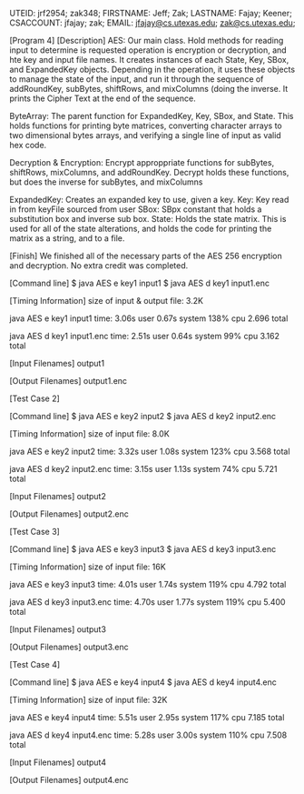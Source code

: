 UTEID: jrf2954; zak348;
FIRSTNAME: Jeff; Zak;
LASTNAME: Fajay; Keener;
CSACCOUNT: jfajay; zak;
EMAIL: jfajay@cs.utexas.edu; zak@cs.utexas.edu;

[Program 4]
[Description]
AES: Our main class. Hold methods for reading input to determine is requested operation is encryption or decryption, and hte key and input
     file names. It creates instances of each State, Key, SBox, and ExpandedKey objects. Depending in the operation, it uses these objects
     to manage the state of the input, and run it through the sequence of addRoundKey, subBytes, shiftRows, and mixColumns (doing the
     inverse. It prints the Cipher Text at the end of the sequence.

ByteArray: The parent function for ExpandedKey, Key, SBox, and State. This holds functions for printing byte matrices, converting character
	   arrays to two dimensional bytes arrays, and verifying a single line of input as valid hex code.


Decryption & Encryption: Encrypt approppriate functions for subBytes, shiftRows, mixColumns, and addRoundKey. Decrypt holds these functions,
	   but does the inverse for subBytes, and mixColumns

ExpandedKey: Creates an expanded key to use, given a key.
Key: Key read in from keyFile sourced from user
SBox: SBpx constant that holds a substitution box and inverse sub box.
State: Holds the state matrix. This is used for all of the state alterations, and holds the code for printing the matrix as a string, and to a file.

[Finish]
We finished all of the necessary parts of the AES 256 encryption and decryption.
No extra credit was completed.

[Command line]
$ java AES e key1 input1
$ java AES d key1 input1.enc

[Timing Information]
size of input & output file: 3.2K

java AES e key1 input1
time: 3.06s user 0.67s system 138% cpu 2.696 total

java AES d key1 input1.enc
time:  2.51s user 0.64s system 99% cpu 3.162 total

[Input Filenames]
output1

[Output Filenames]
output1.enc


[Test Case 2]

[Command line]
$ java AES e key2 input2
$ java AES d key2 input2.enc

[Timing Information]
size of input file: 8.0K

java AES e key2 input2
time: 3.32s user 1.08s system 123% cpu 3.568 total

java AES d key2 input2.enc
time:  3.15s user 1.13s system 74% cpu 5.721 total

[Input Filenames]
output2

[Output Filenames]
output2.enc


[Test Case 3]

[Command line]
$ java AES e key3 input3
$ java AES d key3 input3.enc

[Timing Information]
size of input file: 16K

java AES e key3 input3
time: 4.01s user 1.74s system 119% cpu 4.792 total

java AES d key3 input3.enc
time: 4.70s user 1.77s system 119% cpu 5.400 total

[Input Filenames]
output3

[Output Filenames]
output3.enc


[Test Case 4]

[Command line]
$ java AES e key4 input4
$ java AES d key4 input4.enc

[Timing Information]
size of input file: 32K

java AES e key4 input4
time: 5.51s user 2.95s system 117% cpu 7.185 total

java AES d key4 input4.enc
time: 5.28s user 3.00s system 110% cpu 7.508 total

[Input Filenames]
output4

[Output Filenames]
output4.enc
